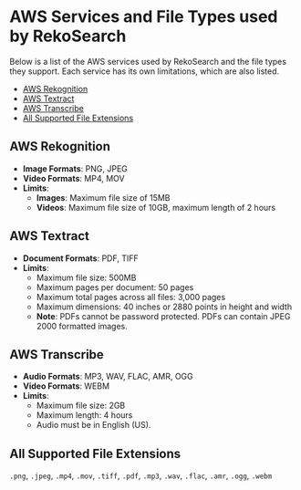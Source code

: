 # AWS Services and File Types used by RekoSearch

Below is a list of the AWS services used by RekoSearch and the file types they support. Each service has its own limitations, which are also listed.

<!--toc:start-->

- [AWS Rekognition](#aws-rekognition)
- [AWS Textract](#aws-textract)
- [AWS Transcribe](#aws-transcribe)
- [All Supported File Extensions](#all-supported-file-extensions)
<!--toc:end-->

## AWS Rekognition

- **Image Formats**: PNG, JPEG
- **Video Formats**: MP4, MOV
- **Limits**:
  - **Images**: Maximum file size of 15MB
  - **Videos**: Maximum file size of 10GB, maximum length of 2 hours

## AWS Textract

- **Document Formats**: PDF, TIFF
- **Limits**:
  - Maximum file size: 500MB
  - Maximum pages per document: 50 pages
  - Maximum total pages across all files: 3,000 pages
  - Maximum dimensions: 40 inches or 2880 points in height and width
  - **Note**: PDFs cannot be password protected. PDFs can contain
    JPEG 2000 formatted images.

## AWS Transcribe

- **Audio Formats**: MP3, WAV, FLAC, AMR, OGG
- **Video Formats**: WEBM
- **Limits**:
  - Maximum file size: 2GB
  - Maximum length: 4 hours
  - Audio must be in English (US).

## All Supported File Extensions

`.png`, `.jpeg`, `.mp4`, `.mov`, `.tiff`, `.pdf`, `.mp3`, `.wav`,
`.flac`, `.amr`, `.ogg`, `.webm`
